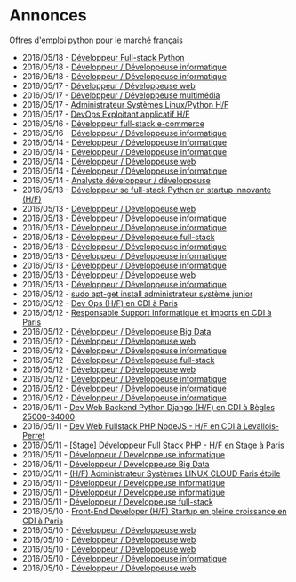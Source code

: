 # Annonces

Offres d'emploi python pour le marché français

* 2016/05/18 - [Développeur Full-stack Python](http://pyjobs.fr/job/1960/developpeur-full-stack-python "Développeur Full-stack Python")
* 2016/05/18 - [Développeur / Développeuse informatique](http://pyjobs.fr/job/1958/developpeur-developpeuse-informatique "Développeur / Développeuse informatique")
* 2016/05/18 - [Développeur / Développeuse informatique](http://pyjobs.fr/job/1957/developpeur-developpeuse-informatique "Développeur / Développeuse informatique")
* 2016/05/17 - [Développeur / Développeuse web](http://pyjobs.fr/job/1962/developpeur-developpeuse-web "Développeur / Développeuse web")
* 2016/05/17 - [Développeur / Développeuse multimédia](http://pyjobs.fr/job/1961/developpeur-developpeuse-multimedia "Développeur / Développeuse multimédia")
* 2016/05/17 - [Administrateur Systèmes Linux/Python H/F](http://pyjobs.fr/job/1955/administrateur-systemes-linux-python-h-f "Administrateur Systèmes Linux/Python H/F")
* 2016/05/17 - [DevOps Exploitant applicatif H/F](http://pyjobs.fr/job/1954/devops-exploitant-applicatif-h-f "DevOps Exploitant applicatif H/F")
* 2016/05/16 - [Développeur full-stack e-commerce](http://pyjobs.fr/job/1953/developpeur-full-stack-e-commerce "Développeur full-stack e-commerce")
* 2016/05/16 - [Développeur / Développeuse informatique](http://pyjobs.fr/job/1956/developpeur-developpeuse-informatique "Développeur / Développeuse informatique")
* 2016/05/14 - [Développeur / Développeuse informatique](http://pyjobs.fr/job/1943/developpeur-developpeuse-informatique "Développeur / Développeuse informatique")
* 2016/05/14 - [Développeur / Développeuse informatique](http://pyjobs.fr/job/1951/developpeur-developpeuse-informatique "Développeur / Développeuse informatique")
* 2016/05/14 - [Développeur / Développeuse web](http://pyjobs.fr/job/1950/developpeur-developpeuse-web "Développeur / Développeuse web")
* 2016/05/14 - [Développeur / Développeuse informatique](http://pyjobs.fr/job/1949/developpeur-developpeuse-informatique "Développeur / Développeuse informatique")
* 2016/05/14 - [Analyste développeur / développeuse](http://pyjobs.fr/job/1940/analyste-developpeur-developpeuse "Analyste développeur / développeuse")
* 2016/05/13 - [Développeur·se full-stack Python en startup innovante (H/F)](http://pyjobs.fr/job/1933/developpeur-se-full-stack-python-en-startup-innovante-h-f "Développeur·se full-stack Python en startup innovante (H/F)")
* 2016/05/13 - [Développeur / Développeuse web](http://pyjobs.fr/job/1937/developpeur-developpeuse-web "Développeur / Développeuse web")
* 2016/05/13 - [Développeur / Développeuse informatique](http://pyjobs.fr/job/1944/developpeur-developpeuse-informatique "Développeur / Développeuse informatique")
* 2016/05/13 - [Développeur / Développeuse informatique](http://pyjobs.fr/job/1952/developpeur-developpeuse-informatique "Développeur / Développeuse informatique")
* 2016/05/13 - [Développeur / Développeuse full-stack](http://pyjobs.fr/job/1946/developpeur-developpeuse-full-stack "Développeur / Développeuse full-stack")
* 2016/05/13 - [Développeur / Développeuse informatique](http://pyjobs.fr/job/1941/developpeur-developpeuse-informatique "Développeur / Développeuse informatique")
* 2016/05/13 - [Développeur / Développeuse informatique](http://pyjobs.fr/job/1942/developpeur-developpeuse-informatique "Développeur / Développeuse informatique")
* 2016/05/13 - [Développeur / Développeuse informatique](http://pyjobs.fr/job/1947/developpeur-developpeuse-informatique "Développeur / Développeuse informatique")
* 2016/05/13 - [Développeur / Développeuse web](http://pyjobs.fr/job/1939/developpeur-developpeuse-web "Développeur / Développeuse web")
* 2016/05/13 - [Développeur / Développeuse informatique](http://pyjobs.fr/job/1945/developpeur-developpeuse-informatique "Développeur / Développeuse informatique")
* 2016/05/12 - [sudo apt-get install administrateur système junior](http://pyjobs.fr/job/1934/sudo-apt-get-install-administrateur-systeme-junior "sudo apt-get install administrateur système junior")
* 2016/05/12 - [Dev Ops (H/F) en CDI à Paris](http://pyjobs.fr/job/1923/dev-ops-h-f-en-cdi-a-paris "Dev Ops (H/F) en CDI à Paris")
* 2016/05/12 - [Responsable Support Informatique et Imports en CDI à Paris](http://pyjobs.fr/job/1924/responsable-support-informatique-et-imports-en-cdi-a-paris "Responsable Support Informatique et Imports en CDI à Paris")
* 2016/05/12 - [Développeur / Développeuse Big Data](http://pyjobs.fr/job/1926/developpeur-developpeuse-big-data "Développeur / Développeuse Big Data")
* 2016/05/12 - [Développeur / Développeuse web](http://pyjobs.fr/job/1938/developpeur-developpeuse-web "Développeur / Développeuse web")
* 2016/05/12 - [Développeur / Développeuse informatique](http://pyjobs.fr/job/1921/developpeur-developpeuse-informatique "Développeur / Développeuse informatique")
* 2016/05/12 - [Développeur / Développeuse full-stack](http://pyjobs.fr/job/1948/developpeur-developpeuse-full-stack "Développeur / Développeuse full-stack")
* 2016/05/12 - [Développeur / Développeuse web](http://pyjobs.fr/job/1925/developpeur-developpeuse-web "Développeur / Développeuse web")
* 2016/05/12 - [Développeur / Développeuse informatique](http://pyjobs.fr/job/1928/developpeur-developpeuse-informatique "Développeur / Développeuse informatique")
* 2016/05/12 - [Développeur / Développeuse informatique](http://pyjobs.fr/job/1959/developpeur-developpeuse-informatique "Développeur / Développeuse informatique")
* 2016/05/12 - [Développeur / Développeuse informatique](http://pyjobs.fr/job/1932/developpeur-developpeuse-informatique "Développeur / Développeuse informatique")
* 2016/05/11 - [Dev Web Backend Python Django (H/F) en CDI à Bègles 25000-34000](http://pyjobs.fr/job/1920/dev-web-backend-python-django-h-f-en-cdi-a-begles-25000-34000 "Dev Web Backend Python Django (H/F) en CDI à Bègles 25000-34000")
* 2016/05/11 - [Dev Web Fullstack PHP NodeJS - H/F en CDI à Levallois-Perret](http://pyjobs.fr/job/1919/dev-web-fullstack-php-nodejs-h-f-en-cdi-a-levallois-perret "Dev Web Fullstack PHP NodeJS - H/F en CDI à Levallois-Perret")
* 2016/05/11 - [[Stage] Développeur Full Stack PHP - H/F en Stage à Paris](http://pyjobs.fr/job/1912/stage-developpeur-full-stack-php-h-f-en-stage-a-paris "[Stage] Développeur Full Stack PHP - H/F en Stage à Paris")
* 2016/05/11 - [Développeur / Développeuse informatique](http://pyjobs.fr/job/1936/developpeur-developpeuse-informatique "Développeur / Développeuse informatique")
* 2016/05/11 - [Développeur / Développeuse Big Data](http://pyjobs.fr/job/1917/developpeur-developpeuse-big-data "Développeur / Développeuse Big Data")
* 2016/05/11 - [(H/F) Administrateur Systèmes LINUX CLOUD Paris étoile](http://pyjobs.fr/job/1918/h-f-administrateur-systemes-linux-cloud-paris-etoile "(H/F) Administrateur Systèmes LINUX CLOUD Paris étoile")
* 2016/05/11 - [Développeur / Développeuse informatique](http://pyjobs.fr/job/1927/developpeur-developpeuse-informatique "Développeur / Développeuse informatique")
* 2016/05/11 - [Développeur / Développeuse informatique](http://pyjobs.fr/job/1931/developpeur-developpeuse-informatique "Développeur / Développeuse informatique")
* 2016/05/11 - [Développeur / Développeuse full-stack](http://pyjobs.fr/job/1922/developpeur-developpeuse-full-stack "Développeur / Développeuse full-stack")
* 2016/05/10 - [Front-End Developer (H/F) Startup en pleine croissance en CDI à Paris](http://pyjobs.fr/job/1911/front-end-developer-h-f-startup-en-pleine-croissance-en-cdi-a-paris "Front-End Developer (H/F) Startup en pleine croissance en CDI à Paris")
* 2016/05/10 - [Développeur / Développeuse web](http://pyjobs.fr/job/1914/developpeur-developpeuse-web "Développeur / Développeuse web")
* 2016/05/10 - [Développeur / Développeuse web](http://pyjobs.fr/job/1908/developpeur-developpeuse-web "Développeur / Développeuse web")
* 2016/05/10 - [Développeur / Développeuse web](http://pyjobs.fr/job/1916/developpeur-developpeuse-web "Développeur / Développeuse web")
* 2016/05/10 - [Développeur / Développeuse informatique](http://pyjobs.fr/job/1930/developpeur-developpeuse-informatique "Développeur / Développeuse informatique")
* 2016/05/10 - [Développeur / Développeuse web](http://pyjobs.fr/job/1913/developpeur-developpeuse-web "Développeur / Développeuse web")

